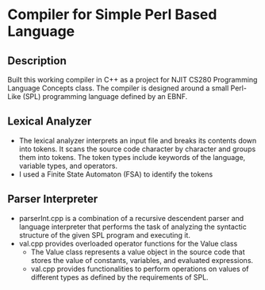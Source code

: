 # Compiler for Simple Perl Based Language
## Description
Built this working compiler in C++  as a project for NJIT CS280 Programming Language Concepts class. 
The compiler is designed around a small Perl-Like (SPL) programming language defined by an EBNF.

## Lexical Analyzer

 - The lexical analyzer interprets an input file and breaks its contents
   down into tokens. It scans the source code character by character and
   groups them into tokens. The token types include keywords of the
   language, variable types, and operators.
- I used a Finite State Automaton (FSA) to identify the tokens

## Parser Interpreter
- parserInt.cpp is a combination of a recursive descendent parser and language interpreter that performs the task of analyzing the syntactic structure of the given SPL program and executing it. 
- val.cpp provides overloaded operator functions for the Value class
	- The Value class represents a value object in the source code that stores the value of constants, variables, and evaluated expressions.
	- val.cpp provides functionalities to perform operations on values of different types as defined by the requirements of SPL.